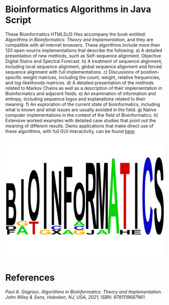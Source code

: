 # Bioinformatics Algorithms in Java Script

These Bioinformatics HTML5/JS files accompany the book entitled: <i>Algorithms in Bioinformatics: Theory and Implementation</i>, and they are compatible with all internet browsers. These algorithms include more than 120 open-source implementations that describe the following: a) A detailed presentation of new methods, such as Self-sequence alignment, Objective Digital Stains and Spectral Forecast. b) A treatment of sequence alignment, including local sequence alignment, global sequence alignment and forced sequence alignment with full implementations. c) Discussions of position-specific weight matrices, including the count, weight, relative frequencies, and log-likelihoods matrices. d) A detailed presentation of the methods related to Markov Chains as well as a description of their implementation in Bioinformatics and adjacent fields. e) An examination of information and entropy, including sequence logos and explanations related to their meaning. f) An exploration of the current state of bioinformatics, including what is known and what issues are usually avoided in the field. g) Native computer implementations in the context of the field of Bioinformatics. h) Extensive worked examples with detailed case studies that point out the meaning of different results. Demo applications that make direct use of these algorithms, with full GUI interactivity, can be found [here](https://github.com/Gagniuc/Bioinformatics-HTML5-Implementations).

![screenshot](https://github.com/Gagniuc/Bioinformatics-Algorithms-in-Java-Script/blob/main/bio%20logo.png?raw=true)

# References

<i>Paul A. Gagniuc. Algorithms in Bioinformatics: Theory and Implementation. John Wiley & Sons, Hoboken, NJ, USA, 2021, ISBN: 9781119697961.</i>
